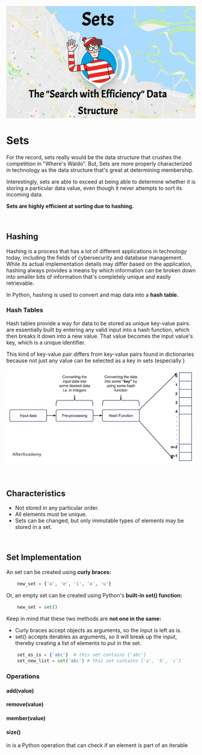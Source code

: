 ![Image of Waldo from "Where's Waldo"](../images/sets_intro.jpg)

# Sets
For the record, sets really would be the data structure that crushes the competition in "Where's Waldo". But, Sets are more properly characterized in technology as the data structure that's great at determining membership.
 
Interestingly, sets are able to exceed at being able to determine whether it is storing a particular data value, even though it never attempts to sort its incoming data.  

**Sets are highly efficient at sorting due to hashing.**

&nbsp;
## Hashing
Hashing is a process that has a lot of different applications in technology today, including the fields of cybersecurity and database management. While its actual implementation details may differ based on the application, hashing always provides a means by which information can be broken down into smaller bits of information that's completely unique and easily retrievable. 

In Python, hashing is used to convert and map data into a **hash table.** 

### Hash Tables
Hash tables provide a way for data to be stored as unique key-value pairs. are essentially built by entering any valid input into a hash function, which then breaks it down into a new value. That value becomes the input value's key, which is a unique identifier. 

This kind of key-value pair differs from key-value pairs found in dictionaries because not just any value can be selected as a key in 
sets (especially )

![Chart displaying the steps of the hashing process](../images/hashing_process.jpg)

&nbsp;
## Characteristics 
* Not stored in any particular order.
* All elements must be unique.
* Sets can be changed, but only immutable types of elements may be stored in a set.

&nbsp;
## Set Implementation
An set can be created using **curly braces:**

```python
    new_set = {'a', 'e', 'i', 'o', 'u'}
```

Or, an empty set can be created using Python's **built-in set() function:** 

```python
    new_set = set()
```

Keep in mind that these two methods are **not one in the same:**
* Curly braces accept objects as arguments, so the input is left as is.
* set() accepts iterables as arguments, so it will break up the input, 
thereby creating a list of elements to put in the set.

```python
    set_as_is = {'abc'}  # this set contains {'abc'}
    set_new_list = set('abc') # this set contains {'a', 'b', 'c'}
```

### Operations 

#### add(value)


#### remove(value)


#### member(value)


#### size()

in is a Python operation that can check if an element is part of an iterable
